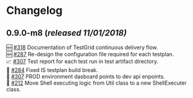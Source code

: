 # Changelog
## 0.9.0-m8  (*released 11/01/2018)*

:new: [#318](https://github.com/wso2-incubator/testgrid/issues/318) Documentation of  TestGrid continuous delivery flow.   
:new: [#287](https://github.com/wso2-incubator/testgrid/issues/287) Re-design the configuration file required for each testplan.   
:chart_with_upwards_trend: [#307](https://github.com/wso2-incubator/testgrid/pull/307) Test report for each test run in test artifact directory.  
:bug: [#284](https://github.com/wso2-incubator/testgrid/issues/284) Fixed IS testplan build break.  
:bug: [#307](https://github.com/wso2-incubator/testgrid/pull/307) PROD environment dasboard points to dev api enpoints.  
:fork_and_knife: [#212](https://github.com/wso2-incubator/testgrid/issues/212) Move Shell executing logic from Util class to a new ShellExecuter class.
